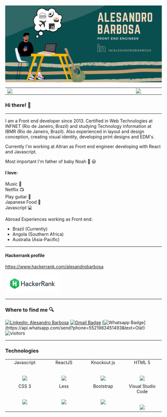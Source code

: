 ![cover github](https://github.com/alesandrobarbosa/alesandrobarbosa/blob/main/images/cover.png)  


<center>
  <table>
    <tr>
        <td><img width="400px" align="left" src="https://github-readme-stats.vercel.app/api/top-langs/?username=alesandrobarbosa&hide=html&layout=compact&theme=vue-dark" /></td>
        <td><img width="455px" align="left" src="https://github-readme-stats.vercel.app/api?username=alesandrobarbosa&theme=vue-dark&show_icons=true"/></td>
    </tr>   
  </table>
</center>  

### Hi there! :wave:

---

I am a Front end developer since 2013. Certified in Web Technologies at INFNET (Rio de Janeiro, Brazil) and studying Technology information at IBMR (Rio de Janeiro, Brazil).
Also experienced in layout and design conception, creating visual identity, developing print designs and EDM's.

Currently I'm working at Altran as Front end engineer developing with React and Javascript.

Most important I'm father of baby Noah :baby: :smiley:  

#### I love:
 
Music :musical_note:  
Netflix :tv:  
Play guitar :guitar:  
Japanese Food :sushi:  
Javascript :computer:  

Abroad Experiences working as Front end:

- Brazil (Currently)
- Angola (Southern Africa)
- Australia (Asia-Pacific)
 
---

#### Hackerrank profile

<a href="https://www.hackerrank.com/alesandrobarbosa" target="_blank">https://www.hackerrank.com/alesandrobarbosa</a>  

<a href="https://www.hackerrank.com/alesandrobarbosa" target="_blank"><img height="64px" src="https://raw.githubusercontent.com/alesandrobarbosa/alesandrobarbosa/main/images/hackerrank.png"></a>

---

### Where to find me :mag:  

[![Linkedin: Alesandro Barbosa](https://img.shields.io/badge/-alesandrobarbosa-blue?style=flat-square&logo=Linkedin&logoColor=white&link=https://www.linkedin.com/in/alesandrobarbosa)](https://www.linkedin.com/in/alesandrobarbosa/)
[![Gmail Badge](https://img.shields.io/badge/-Gmail-c14438?style=flat-square&logo=Gmail&logoColor=white&link=mailto:barbosa.alesandro@gmail.com)](mailto:barbosa.alesandro@gmail.com) 
[![Whatsapp Badge](https://img.shields.io/badge/-Whatsapp-4CA143?style=flat-square&labelColor=4CA143&logo=whatsapp&logoColor=white&link=https://api.whatsapp.com/send?phone=5521983451493&text=Olá!)](https://api.whatsapp.com/send?phone=5521983451493&text=Olá!) 
![visitors](https://visitor-badge.laobi.icu/badge?page_id=AlesandroBarbosa.AlesandroBarbosa) 

---

### Technologies
<table>
  <tbody>
    <tr valign="top">
      <td width="25%" align="center">
        <span>Javascript</span><br><br><br>
        <img height="64px" src="https://cdn.svgporn.com/logos/javascript.svg">
      </td>
      <td width="25%" align="center">
        <span>ReactJS</span><br><br><br>
        <img height="64px" src="https://cdn.svgporn.com/logos/react.svg">
      </td>
      <td width="25%" align="center">
        <span>Knockout js</span><br><br><br>
        <img height="64px" src="https://cdn.svgporn.com/logos/knockout.svg">
      </td>
       <td width="20%" align="center">
        <span>HTML 5</span><br><br><br>
        <img height="64px" src="https://cdn.svgporn.com/logos/html-5.svg">
      </td>
    </tr>
    <tr valign="top">
       <td width="25%" align="center">
        <span>CSS 3</span><br><br><br>
        <img height="64px" src="https://cdn.svgporn.com/logos/css-3.svg">
      </td>
      <td width="25%" align="center">
        <span>Less</span><br><br><br>
        <img height="64px" src="https://cdn.svgporn.com/logos/less.svg">
      </td>
      <td width="25%" align="center">
        <span>Bootstrap</span><br><br><br>
        <img height="64px" src="https://cdn.svgporn.com/logos/bootstrap.svg">
      </td>
      <td width="25%" align="center">
        <span>Visual Studio Code</span><br><br><br>
        <img height="64px" src="https://cdn.svgporn.com/logos/visual-studio-code.svg">
      </td>
    </tr>
  </tbody>
</table>
